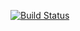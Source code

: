 [![Build Status](https://travis-ci.org/yousfiSaad/multi-event.svg?branch=master)](https://travis-ci.org/yousfiSaad/multi-event)
